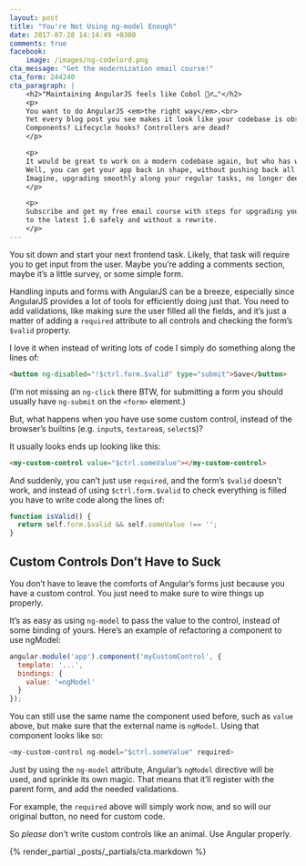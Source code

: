 ```yaml
---
layout: post
title: "You're Not Using ng-model Enough"
date: 2017-07-28 14:14:49 +0300
comments: true
facebook:
    image: /images/ng-codelord.png
cta_message: "Get the modernization email course!"
cta_form: 244240
cta_paragraph: |
    <h2>"Maintaining AngularJS feels like Cobol 🤷‍♂️…"</h2>
    <p>
    You want to do AngularJS <em>the right way</em>.<br>
    Yet every blog post you see makes it look like your codebase is obsolete.
    Components? Lifecycle hooks? Controllers are dead?
    </p>

    <p>
    It would be great to work on a modern codebase again, but who has weeks for a rewrite?<br>
    Well, you can get your app back in shape, without pushing back all your deadlines!
    Imagine, upgrading smoothly along your regular tasks, no longer deep in legacy.
    </p>

    <p>
    Subscribe and get my free email course with steps for upgrading your AngularJS app
    to the latest 1.6 safely and without a rewrite.
    </p>
---
```


You sit down and start your next frontend task.
Likely, that task will require you to get input from the user.
Maybe you’re adding a comments section, maybe it’s a little survey, or some simple form.

Handling inputs and forms with AngularJS can be a breeze, especially since AngularJS provides a lot of tools for efficiently doing just that.
You need to add validations, like making sure the user filled all the fields, and it’s just a matter of adding a `required` attribute to all controls and checking the form’s `$valid` property.

I love it when instead of writing lots of code I simply do something along the lines of:

```html
<button ng-disabled="!$ctrl.form.$valid" type="submit">Save</button>
```

(I’m not missing an `ng-click` there BTW, for submitting a form you should usually have `ng-submit` on the `<form>` element.)

But, what happens when you have use some custom control, instead of the browser’s builtins (e.g. `input`s, `textarea`s, `select`s)?

It usually looks ends up looking like this:

```html
<my-custom-control value="$ctrl.someValue"></my-custom-control>
```

And suddenly, you can’t just use `required`, and the form’s `$valid` doesn’t work, and instead of using `$ctrl.form.$valid` to check everything is filled you have to write code along the lines of:

```javascript
function isValid() {
  return self.form.$valid && self.someValue !== '';
}
```

## Custom Controls Don’t Have to Suck

You don’t have to leave the comforts of Angular’s forms just because you have a custom control.
You just need to make sure to wire things up properly.

It’s as easy as using `ng-model` to pass the value to the control, instead of some binding of yours.
Here’s an example of refactoring a component to use ngModel:

```javascript
angular.module('app').component('myCustomControl', {
  template: '...',
  bindings: {
    value: '=ngModel'
  }
});
```

You can still use the same name the component used before, such as `value` above, but make sure that the external name is `ngModel`.
Using that component looks like so:

```javascript
<my-custom-control ng-model="$ctrl.someValue" required>
```

Just by using the `ng-model` attribute, Angular’s `ngModel` directive will be used, and sprinkle its own magic.
That means that it’ll register with the parent form, and add the needed validations.

For example, the `required` above will simply work now, and so will our original button, no need for custom code.

So _please_ don’t write custom controls like an animal.
Use Angular properly.

{% render_partial _posts/_partials/cta.markdown %}
